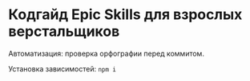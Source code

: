# Кодгайд Epic Skills для взрослых верстальщиков

Автоматизация: проверка орфографии перед коммитом.

Установка зависимостей: `npm i`
